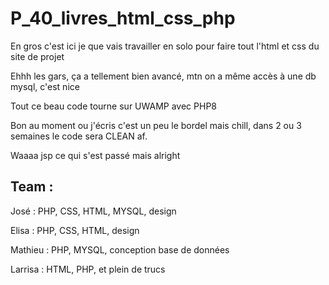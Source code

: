 # P_40_livres_html_css_php
En gros c'est ici je que vais travailler en solo pour faire tout l'html et css du site de projet

Ehhh les gars, ça a tellement bien avancé, mtn on a même accès à une db mysql, c'est nice

Tout ce beau code tourne sur UWAMP avec PHP8

Bon au moment ou j'écris c'est un peu le bordel mais chill, dans 2 ou 3 semaines le code sera CLEAN af.

Waaaa jsp ce qui s'est passé mais alright


## Team : 
José : PHP, CSS, HTML, MYSQL, design 

Elisa : PHP, CSS, HTML, design 

Mathieu : PHP, MYSQL, conception base de données

Larrisa : HTML, PHP, et plein de trucs 
